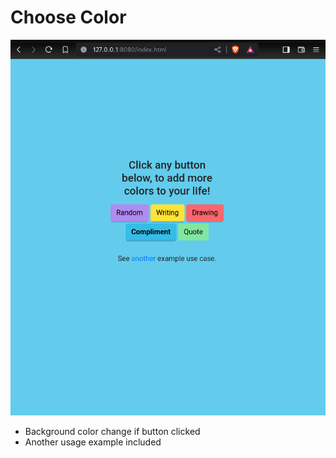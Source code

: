 # Choose Color
![](https://github.com/u-n-s-t-o-p-p-a-b-l-e/dashboard/blob/main/choose-color/img/choose-color.png)

+ Background color change if button clicked
+ Another usage example included
